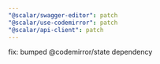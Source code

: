 ```yaml
---
"@scalar/swagger-editor": patch
"@scalar/use-codemirror": patch
"@scalar/api-client": patch
---
```


fix: bumped @codemirror/state dependency

